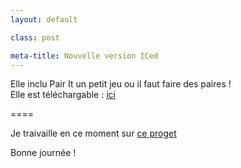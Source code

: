 ```yaml
---
layout: default

class: post

meta-title: Nouvelle version ICed
---
```


Elle inclu Pair It un petit jeu ou il faut faire des paires !  
Elle est téléchargable : [ici](https://raw.githubusercontent.com/cedced19/iced/master/setup/iced-setup.exe)  

====  

Je traivaille en ce moment sur [ce proget](http://fr.openclassrooms.com/forum/sujet/site-web-virtualisocial-com)  

Bonne journée !    
